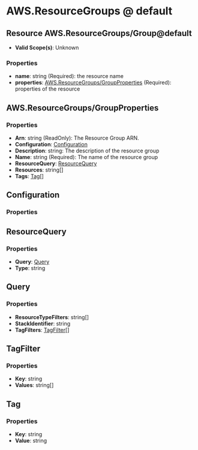 # AWS.ResourceGroups @ default

## Resource AWS.ResourceGroups/Group@default
* **Valid Scope(s)**: Unknown
### Properties
* **name**: string (Required): the resource name
* **properties**: [AWS.ResourceGroups/GroupProperties](#awsresourcegroupsgroupproperties) (Required): properties of the resource

## AWS.ResourceGroups/GroupProperties
### Properties
* **Arn**: string (ReadOnly): The Resource Group ARN.
* **Configuration**: [Configuration](#configuration)
* **Description**: string: The description of the resource group
* **Name**: string (Required): The name of the resource group
* **ResourceQuery**: [ResourceQuery](#resourcequery)
* **Resources**: string[]
* **Tags**: [Tag](#tag)[]

## Configuration
### Properties

## ResourceQuery
### Properties
* **Query**: [Query](#query)
* **Type**: string

## Query
### Properties
* **ResourceTypeFilters**: string[]
* **StackIdentifier**: string
* **TagFilters**: [TagFilter](#tagfilter)[]

## TagFilter
### Properties
* **Key**: string
* **Values**: string[]

## Tag
### Properties
* **Key**: string
* **Value**: string

